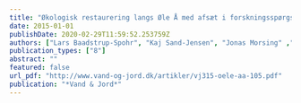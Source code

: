 ```yaml
---
title: "Økologisk restaurering langs Øle Å med afsæt i forskningsspørgsmål og effektmålinger"
date: 2015-01-01
publishDate: 2020-02-29T11:59:52.253759Z
authors: ["Lars Baadstrup-Spohr", "Kaj Sand-Jensen", "Jonas Morsing" ,"Kenneth Thorø Martinsen", "Jørgen Bo Larsen", "Karsten Raulund-Rasmussen"]
publication_types: ["8"]
abstract: ""
featured: false
url_pdf: "http://www.vand-og-jord.dk/artikler/vj315-oele-aa-105.pdf"
publication: "*Vand & Jord*"
---
```


